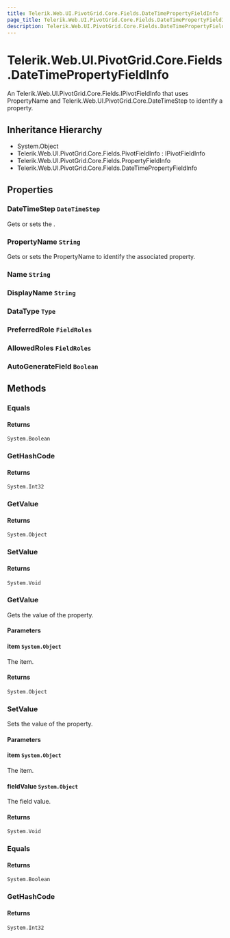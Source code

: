 ```yaml
---
title: Telerik.Web.UI.PivotGrid.Core.Fields.DateTimePropertyFieldInfo
page_title: Telerik.Web.UI.PivotGrid.Core.Fields.DateTimePropertyFieldInfo
description: Telerik.Web.UI.PivotGrid.Core.Fields.DateTimePropertyFieldInfo
---
```


# Telerik.Web.UI.PivotGrid.Core.Fields.DateTimePropertyFieldInfo

An Telerik.Web.UI.PivotGrid.Core.Fields.IPivotFieldInfo that uses PropertyName and Telerik.Web.UI.PivotGrid.Core.DateTimeStep to identify a property.

## Inheritance Hierarchy

* System.Object
* Telerik.Web.UI.PivotGrid.Core.Fields.PivotFieldInfo : IPivotFieldInfo
* Telerik.Web.UI.PivotGrid.Core.Fields.PropertyFieldInfo
* Telerik.Web.UI.PivotGrid.Core.Fields.DateTimePropertyFieldInfo

## Properties

###  DateTimeStep `DateTimeStep`

Gets or sets the .

###  PropertyName `String`

Gets or sets the PropertyName to identify the associated property.

###  Name `String`

###  DisplayName `String`

###  DataType `Type`

###  PreferredRole `FieldRoles`

###  AllowedRoles `FieldRoles`

###  AutoGenerateField `Boolean`

## Methods

###  Equals

#### Returns

`System.Boolean` 

###  GetHashCode

#### Returns

`System.Int32` 

###  GetValue

#### Returns

`System.Object` 

###  SetValue

#### Returns

`System.Void` 

###  GetValue

Gets the value of the property.

#### Parameters

#### item `System.Object`

The item.

#### Returns

`System.Object` 

###  SetValue

Sets the value of the property.

#### Parameters

#### item `System.Object`

The item.

#### fieldValue `System.Object`

The field value.

#### Returns

`System.Void` 

###  Equals

#### Returns

`System.Boolean` 

###  GetHashCode

#### Returns

`System.Int32` 

